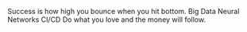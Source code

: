 Success is how high you bounce when you hit bottom. Big Data Neural Networks CI/CD Do what you love and the money will follow.
